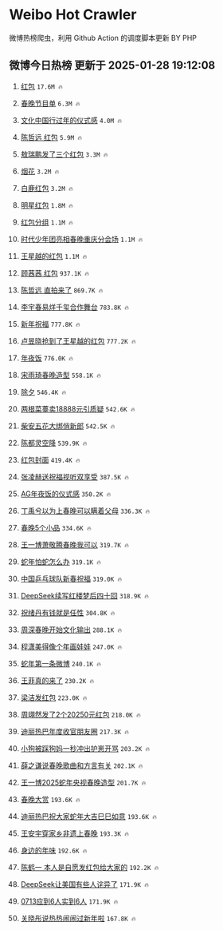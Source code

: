 # Weibo Hot Crawler 



微博热榜爬虫，利用 Github Action 的调度脚本更新 BY PHP 


## 微博今日热榜 更新于 2025-01-28 19:12:08 
1. [红包](https://s.weibo.com/weibo?q=%E7%BA%A2%E5%8C%85&t=31&band_rank=1&Refer=top) `17.6M 🔥` 

1. [春晚节目单](https://s.weibo.com/weibo?q=%23%E6%98%A5%E6%99%9A%E8%8A%82%E7%9B%AE%E5%8D%95%23&t=31&band_rank=2&Refer=top) `6.3M 🔥` 

1. [文化中国行过年的仪式感](https://s.weibo.com/weibo?q=%23%E6%96%87%E5%8C%96%E4%B8%AD%E5%9B%BD%E8%A1%8C%E8%BF%87%E5%B9%B4%E7%9A%84%E4%BB%AA%E5%BC%8F%E6%84%9F%23&t=31&band_rank=3&Refer=top) `4.0M 🔥` 

1. [陈哲远 红包](https://s.weibo.com/weibo?q=%E9%99%88%E5%93%B2%E8%BF%9C%20%E7%BA%A2%E5%8C%85&t=31&band_rank=4&Refer=top) `5.9M 🔥` 

1. [敖瑞鹏发了三个红包](https://s.weibo.com/weibo?q=%E6%95%96%E7%91%9E%E9%B9%8F%E5%8F%91%E4%BA%86%E4%B8%89%E4%B8%AA%E7%BA%A2%E5%8C%85&t=31&band_rank=5&Refer=top) `3.3M 🔥` 

1. [烟花](https://s.weibo.com/weibo?q=%E7%83%9F%E8%8A%B1&t=31&band_rank=6&Refer=top) `3.2M 🔥` 

1. [白鹿红包](https://s.weibo.com/weibo?q=%E7%99%BD%E9%B9%BF%E7%BA%A2%E5%8C%85&t=31&band_rank=7&Refer=top) `3.2M 🔥` 

1. [明星红包](https://s.weibo.com/weibo?q=%E6%98%8E%E6%98%9F%E7%BA%A2%E5%8C%85&t=31&band_rank=8&Refer=top) `1.8M 🔥` 

1. [红包分组](https://s.weibo.com/weibo?q=%E7%BA%A2%E5%8C%85%E5%88%86%E7%BB%84&t=31&band_rank=9&Refer=top) `1.1M 🔥` 

1. [时代少年团亮相春晚重庆分会场](https://s.weibo.com/weibo?q=%23%E6%97%B6%E4%BB%A3%E5%B0%91%E5%B9%B4%E5%9B%A2%E4%BA%AE%E7%9B%B8%E6%98%A5%E6%99%9A%E9%87%8D%E5%BA%86%E5%88%86%E4%BC%9A%E5%9C%BA%23&t=31&band_rank=10&Refer=top) `1.1M 🔥` 

1. [王星越的红包](https://s.weibo.com/weibo?q=%23%E7%8E%8B%E6%98%9F%E8%B6%8A%E7%9A%84%E7%BA%A2%E5%8C%85%23&t=31&band_rank=11&Refer=top) `1.1M 🔥` 

1. [顾茜茜 红包](https://s.weibo.com/weibo?q=%E9%A1%BE%E8%8C%9C%E8%8C%9C%20%E7%BA%A2%E5%8C%85&t=31&band_rank=12&Refer=top) `937.1K 🔥` 

1. [陈哲远 直拍来了](https://s.weibo.com/weibo?q=%E9%99%88%E5%93%B2%E8%BF%9C%20%E7%9B%B4%E6%8B%8D%E6%9D%A5%E4%BA%86&t=31&band_rank=13&Refer=top) `869.7K 🔥` 

1. [李宇春易烊千玺合作舞台](https://s.weibo.com/weibo?q=%23%E6%9D%8E%E5%AE%87%E6%98%A5%E6%98%93%E7%83%8A%E5%8D%83%E7%8E%BA%E5%90%88%E4%BD%9C%E8%88%9E%E5%8F%B0%23&t=31&band_rank=14&Refer=top) `783.8K 🔥` 

1. [新年祝福](https://s.weibo.com/weibo?q=%23%E6%96%B0%E5%B9%B4%E7%A5%9D%E7%A6%8F%23&t=31&band_rank=15&Refer=top) `777.8K 🔥` 

1. [卢昱晓抢到了王星越的红包](https://s.weibo.com/weibo?q=%23%E5%8D%A2%E6%98%B1%E6%99%93%E6%8A%A2%E5%88%B0%E4%BA%86%E7%8E%8B%E6%98%9F%E8%B6%8A%E7%9A%84%E7%BA%A2%E5%8C%85%23&t=31&band_rank=16&Refer=top) `777.2K 🔥` 

1. [年夜饭](https://s.weibo.com/weibo?q=%E5%B9%B4%E5%A4%9C%E9%A5%AD&t=31&band_rank=17&Refer=top) `776.0K 🔥` 

1. [宋雨琦春晚造型](https://s.weibo.com/weibo?q=%E5%AE%8B%E9%9B%A8%E7%90%A6%E6%98%A5%E6%99%9A%E9%80%A0%E5%9E%8B&t=31&band_rank=18&Refer=top) `558.1K 🔥` 

1. [除夕](https://s.weibo.com/weibo?q=%E9%99%A4%E5%A4%95&t=31&band_rank=19&Refer=top) `546.4K 🔥` 

1. [两根菜薹卖18888元引质疑](https://s.weibo.com/weibo?q=%23%E4%B8%A4%E6%A0%B9%E8%8F%9C%E8%96%B9%E5%8D%9618888%E5%85%83%E5%BC%95%E8%B4%A8%E7%96%91%23&t=31&band_rank=20&Refer=top) `542.6K 🔥` 

1. [柴安五花大绑俏新郎](https://s.weibo.com/weibo?q=%E6%9F%B4%E5%AE%89%E4%BA%94%E8%8A%B1%E5%A4%A7%E7%BB%91%E4%BF%8F%E6%96%B0%E9%83%8E&t=31&band_rank=21&Refer=top) `542.5K 🔥` 

1. [陈都灵空降](https://s.weibo.com/weibo?q=%E9%99%88%E9%83%BD%E7%81%B5%E7%A9%BA%E9%99%8D&t=31&band_rank=22&Refer=top) `539.9K 🔥` 

1. [红包封面](https://s.weibo.com/weibo?q=%E7%BA%A2%E5%8C%85%E5%B0%81%E9%9D%A2&t=31&band_rank=23&Refer=top) `419.4K 🔥` 

1. [张凌赫送祝福视听双享受](https://s.weibo.com/weibo?q=%23%E5%BC%A0%E5%87%8C%E8%B5%AB%E9%80%81%E7%A5%9D%E7%A6%8F%E8%A7%86%E5%90%AC%E5%8F%8C%E4%BA%AB%E5%8F%97%23&t=31&band_rank=24&Refer=top) `387.5K 🔥` 

1. [AG年夜饭的仪式感](https://s.weibo.com/weibo?q=%23AG%E5%B9%B4%E5%A4%9C%E9%A5%AD%E7%9A%84%E4%BB%AA%E5%BC%8F%E6%84%9F%23&t=31&band_rank=25&Refer=top) `350.2K 🔥` 

1. [丁禹兮以为上春晚可以瞒着父母](https://s.weibo.com/weibo?q=%23%E4%B8%81%E7%A6%B9%E5%85%AE%E4%BB%A5%E4%B8%BA%E4%B8%8A%E6%98%A5%E6%99%9A%E5%8F%AF%E4%BB%A5%E7%9E%92%E7%9D%80%E7%88%B6%E6%AF%8D%23&t=31&band_rank=26&Refer=top) `336.3K 🔥` 

1. [春晚5个小品](https://s.weibo.com/weibo?q=%23%E6%98%A5%E6%99%9A5%E4%B8%AA%E5%B0%8F%E5%93%81%23&t=31&band_rank=27&Refer=top) `334.6K 🔥` 

1. [王一博萧敬腾春晚我可以](https://s.weibo.com/weibo?q=%23%E7%8E%8B%E4%B8%80%E5%8D%9A%E8%90%A7%E6%95%AC%E8%85%BE%E6%98%A5%E6%99%9A%E6%88%91%E5%8F%AF%E4%BB%A5%23&t=31&band_rank=28&Refer=top) `319.7K 🔥` 

1. [蛇年怕蛇怎么办](https://s.weibo.com/weibo?q=%23%E8%9B%87%E5%B9%B4%E6%80%95%E8%9B%87%E6%80%8E%E4%B9%88%E5%8A%9E%23&t=31&band_rank=29&Refer=top) `319.1K 🔥` 

1. [中国乒乓球队新春祝福](https://s.weibo.com/weibo?q=%23%E4%B8%AD%E5%9B%BD%E4%B9%92%E4%B9%93%E7%90%83%E9%98%9F%E6%96%B0%E6%98%A5%E7%A5%9D%E7%A6%8F%23&t=31&band_rank=30&Refer=top) `319.0K 🔥` 

1. [DeepSeek续写红楼梦后四十回](https://s.weibo.com/weibo?q=%23DeepSeek%E7%BB%AD%E5%86%99%E7%BA%A2%E6%A5%BC%E6%A2%A6%E5%90%8E%E5%9B%9B%E5%8D%81%E5%9B%9E%23&t=31&band_rank=31&Refer=top) `318.9K 🔥` 

1. [祝绪丹有钱就是任性](https://s.weibo.com/weibo?q=%23%E7%A5%9D%E7%BB%AA%E4%B8%B9%E6%9C%89%E9%92%B1%E5%B0%B1%E6%98%AF%E4%BB%BB%E6%80%A7%23&t=31&band_rank=32&Refer=top) `304.8K 🔥` 

1. [周深春晚开始文化输出](https://s.weibo.com/weibo?q=%23%E5%91%A8%E6%B7%B1%E6%98%A5%E6%99%9A%E5%BC%80%E5%A7%8B%E6%96%87%E5%8C%96%E8%BE%93%E5%87%BA%23&t=31&band_rank=33&Refer=top) `288.1K 🔥` 

1. [程潇美得像个年画娃娃](https://s.weibo.com/weibo?q=%E7%A8%8B%E6%BD%87%E7%BE%8E%E5%BE%97%E5%83%8F%E4%B8%AA%E5%B9%B4%E7%94%BB%E5%A8%83%E5%A8%83&t=31&band_rank=34&Refer=top) `247.0K 🔥` 

1. [蛇年第一条微博](https://s.weibo.com/weibo?q=%23%E8%9B%87%E5%B9%B4%E7%AC%AC%E4%B8%80%E6%9D%A1%E5%BE%AE%E5%8D%9A%23&t=31&band_rank=35&Refer=top) `240.1K 🔥` 

1. [王菲真的来了](https://s.weibo.com/weibo?q=%E7%8E%8B%E8%8F%B2%E7%9C%9F%E7%9A%84%E6%9D%A5%E4%BA%86&t=31&band_rank=36&Refer=top) `230.2K 🔥` 

1. [梁洁发红包](https://s.weibo.com/weibo?q=%E6%A2%81%E6%B4%81%E5%8F%91%E7%BA%A2%E5%8C%85&t=31&band_rank=37&Refer=top) `223.0K 🔥` 

1. [周翊然发了2个20250元红包](https://s.weibo.com/weibo?q=%23%E5%91%A8%E7%BF%8A%E7%84%B6%E5%8F%91%E4%BA%862%E4%B8%AA20250%E5%85%83%E7%BA%A2%E5%8C%85%23&t=31&band_rank=38&Refer=top) `218.0K 🔥` 

1. [迪丽热巴年度收官朋友圈](https://s.weibo.com/weibo?q=%23%E8%BF%AA%E4%B8%BD%E7%83%AD%E5%B7%B4%E5%B9%B4%E5%BA%A6%E6%94%B6%E5%AE%98%E6%9C%8B%E5%8F%8B%E5%9C%88%23&t=31&band_rank=39&Refer=top) `217.3K 🔥` 

1. [小狗被踩狗妈一秒冲出护崽开骂](https://s.weibo.com/weibo?q=%23%E5%B0%8F%E7%8B%97%E8%A2%AB%E8%B8%A9%E7%8B%97%E5%A6%88%E4%B8%80%E7%A7%92%E5%86%B2%E5%87%BA%E6%8A%A4%E5%B4%BD%E5%BC%80%E9%AA%82%23&t=31&band_rank=40&Refer=top) `203.2K 🔥` 

1. [薛之谦说春晚歌曲和方言有关](https://s.weibo.com/weibo?q=%23%E8%96%9B%E4%B9%8B%E8%B0%A6%E8%AF%B4%E6%98%A5%E6%99%9A%E6%AD%8C%E6%9B%B2%E5%92%8C%E6%96%B9%E8%A8%80%E6%9C%89%E5%85%B3%23&t=31&band_rank=41&Refer=top) `202.1K 🔥` 

1. [王一博2025蛇年央视春晚造型](https://s.weibo.com/weibo?q=%23%E7%8E%8B%E4%B8%80%E5%8D%9A2025%E8%9B%87%E5%B9%B4%E5%A4%AE%E8%A7%86%E6%98%A5%E6%99%9A%E9%80%A0%E5%9E%8B%23&t=31&band_rank=42&Refer=top) `201.7K 🔥` 

1. [春晚大赏](https://s.weibo.com/weibo?q=%E6%98%A5%E6%99%9A%E5%A4%A7%E8%B5%8F&t=31&band_rank=43&Refer=top) `193.6K 🔥` 

1. [迪丽热巴祝大家蛇年大吉巳巳如意](https://s.weibo.com/weibo?q=%23%E8%BF%AA%E4%B8%BD%E7%83%AD%E5%B7%B4%E7%A5%9D%E5%A4%A7%E5%AE%B6%E8%9B%87%E5%B9%B4%E5%A4%A7%E5%90%89%E5%B7%B3%E5%B7%B3%E5%A6%82%E6%84%8F%23&t=31&band_rank=44&Refer=top) `193.6K 🔥` 

1. [王安宇穿家乡非遗上春晚](https://s.weibo.com/weibo?q=%E7%8E%8B%E5%AE%89%E5%AE%87%E7%A9%BF%E5%AE%B6%E4%B9%A1%E9%9D%9E%E9%81%97%E4%B8%8A%E6%98%A5%E6%99%9A&t=31&band_rank=45&Refer=top) `193.3K 🔥` 

1. [身边的年味](https://s.weibo.com/weibo?q=%E8%BA%AB%E8%BE%B9%E7%9A%84%E5%B9%B4%E5%91%B3&t=31&band_rank=46&Refer=top) `192.6K 🔥` 

1. [陈鹤一 本人是自愿发红包给大家的](https://s.weibo.com/weibo?q=%E9%99%88%E9%B9%A4%E4%B8%80%20%E6%9C%AC%E4%BA%BA%E6%98%AF%E8%87%AA%E6%84%BF%E5%8F%91%E7%BA%A2%E5%8C%85%E7%BB%99%E5%A4%A7%E5%AE%B6%E7%9A%84&t=31&band_rank=47&Refer=top) `192.2K 🔥` 

1. [DeepSeek让美国有些人诧异了](https://s.weibo.com/weibo?q=%23DeepSeek%E8%AE%A9%E7%BE%8E%E5%9B%BD%E6%9C%89%E4%BA%9B%E4%BA%BA%E8%AF%A7%E5%BC%82%E4%BA%86%23&t=31&band_rank=48&Refer=top) `171.9K 🔥` 

1. [0713应到6人实到6人](https://s.weibo.com/weibo?q=%230713%E5%BA%94%E5%88%B06%E4%BA%BA%E5%AE%9E%E5%88%B06%E4%BA%BA%23&t=31&band_rank=49&Refer=top) `171.9K 🔥` 

1. [关晓彤说热热闹闹过新年啦](https://s.weibo.com/weibo?q=%23%E5%85%B3%E6%99%93%E5%BD%A4%E8%AF%B4%E7%83%AD%E7%83%AD%E9%97%B9%E9%97%B9%E8%BF%87%E6%96%B0%E5%B9%B4%E5%95%A6%23&t=31&band_rank=50&Refer=top) `167.8K 🔥` 

